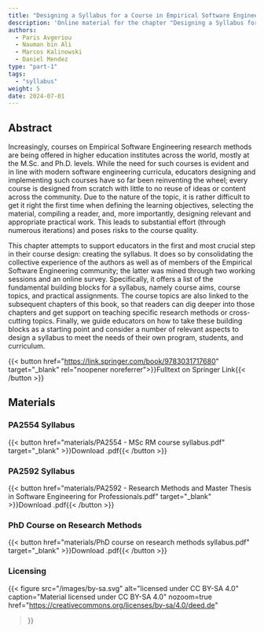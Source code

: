 ```yaml
---
title: "Designing a Syllabus for a Course in Empirical Software Engineering"
description: 'Online material for the chapter "Designing a Syllabus for a Course in Empirical Software Engineering"'
authors:
  - Paris Avgeriou
  - Nauman bin Ali
  - Marcos Kalinowski
  - Daniel Mendez
type: "part-1"
tags:
  - "syllabus"
weight: 5
date: 2024-07-01
---
```


## Abstract

Increasingly, courses on Empirical Software Engineering research methods are being offered in higher education institutes across the world, mostly at the M.Sc. and Ph.D. levels. While the need for such courses is evident and in line with modern software engineering curricula, educators designing and implementing such courses have so far been reinventing the wheel; every course is designed from scratch with little to no reuse of ideas or content across the community. Due to the nature of the topic, it is rather difficult to get it right the first time when defining the learning objectives, selecting the material, compiling a reader, and, more importantly, designing relevant and appropriate practical work. This leads to substantial effort (through numerous iterations) and poses risks to the course quality.

This chapter attempts to support educators in the first and most crucial step in their course design: creating the syllabus. It does so by consolidating the collective experience of the authors as well as of members of the  Empirical Software Engineering community; the latter was mined through two working sessions and an online survey. Specifically, it offers a list of the fundamental building blocks for a syllabus, namely course aims, course topics, and practical assignments. The course topics are also linked to the subsequent chapters of this book, so that readers can dig deeper into those chapters and get support on teaching specific research methods or cross-cutting topics. Finally, we guide educators on how to take these building blocks as a starting point and consider a number of relevant aspects to design a syllabus to meet the needs of their own program, students, and curriculum.

{{< button href="https://link.springer.com/book/9783031717680" target="_blank" rel="noopener noreferrer">}}Fulltext on Springer Link{{< /button >}}

## Materials

### PA2554 Syllabus

{{< button href="materials/PA2554 - MSc RM course syllabus.pdf" target="_blank" >}}Download .pdf{{< /button >}}

### PA2592 Syllabus

{{< button href="materials/PA2592 - Research Methods and Master Thesis in Software Engineering for Professionals.pdf" target="_blank" >}}Download .pdf{{< /button >}}

### PhD Course on Research Methods

{{< button href="materials/PhD course on research methods syllabus.pdf" target="_blank" >}}Download .pdf{{< /button >}}

### Licensing

{{< figure
    src="/images/by-sa.svg"
    alt="licensed under CC BY-SA 4.0"
    caption="Material licensed under CC BY-SA 4.0"
    nozoom=true
    href="https://creativecommons.org/licenses/by-sa/4.0/deed.de"
>}}
